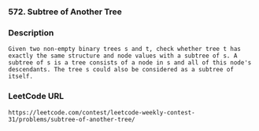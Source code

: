 ### 572. Subtree of Another Tree

### Description
	Given two non-empty binary trees s and t, check whether tree t has exactly the same structure and node values with a subtree of s. A subtree of s is a tree consists of a node in s and all of this node's descendants. The tree s could also be considered as a subtree of itself.

### LeetCode URL
	https://leetcode.com/contest/leetcode-weekly-contest-31/problems/subtree-of-another-tree/

